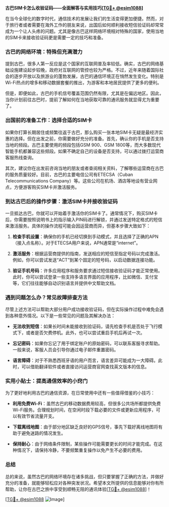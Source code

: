 **古巴SIM卡怎么收验证码——全面解答与实用技巧[[TG💪+ @esim1088](https://t.me/s/esim1088)]**

在当今全球化的数字时代，通信技术的发展让我们的生活变得更加便捷。然而，对于旅行者或者需要在海外工作的朋友来说，出国后如何顺利接收短信验证码却常常成为一个让人头疼的问题。尤其是像古巴这样网络环境相对特殊的国家，使用当地的SIM卡来接收验证码更是需要一定的技巧和准备。

### 古巴的网络环境：特殊但充满潜力

提到古巴，很多人第一反应是这个国家的互联网普及率较低。确实，古巴的网络基础设施建设起步较晚，政府对互联网的管控也较为严格。不过，近年来随着国际社会的逐步开放以及旅游业的蓬勃发展，古巴的通信环境正在悄然发生变化。特别是Wi-Fi热点的增多和移动数据套餐的推出，为游客和本地居民提供了更多的便利。

但是，即便如此，古巴的手机信号覆盖范围仍然有限，尤其是在偏远地区。因此，当你计划前往古巴时，提前了解如何在当地获取可靠的通讯服务就显得尤为重要了。

### 出国前的准备工作：选择合适的SIM卡

如果你打算长期居住或频繁往返于古巴，那么购买一张本地SIM卡无疑是最经济实惠的选择。但在出发之前，你需要做好充分的准备。首先，确认你的手机是否支持当地的频段。古巴主要使用的频段包括GSM 900、GSM 1800等，而大多数现代智能手机都兼容这些频段。如果不确定自己的设备是否支持，可以通过拨打运营商客服热线查询。

其次，建议你在出发前咨询当地的朋友或者查阅相关资料，了解哪些运营商在古巴的服务质量较好。目前，古巴的主要电信公司有ETECSA（Cuban Telecommunications Company）等。这些公司在机场、酒店等地设有营业网点，方便游客购买SIM卡并激活服务。

### 到达古巴后的操作步骤：激活SIM卡并接收验证码

一旦抵达古巴，你就可以开始着手激活你的SIM卡了。通常情况下，购买SIM卡后，你需要按照说明书上的指示输入PIN码进行解锁，并通过发送特定格式的短信来激活服务。具体的操作流程可能会因运营商而异，但基本步骤大致如下：

1. **检查手机设置**：确保你的手机已经切换到手动模式，并且选择了正确的APN（接入点名称）。对于ETECSA用户来说，APN通常是“internet”。
   
2. **激活服务**：根据运营商提供的指南，发送相应的短信至指定号码以完成激活。例如，你可以尝试发送“ACT”到某个固定的短号码，以启动数据连接功能。

3. **验证手机号码**：许多应用程序和服务要求通过短信接收验证码才能正常使用。此时，你可以尝试登录一些支持多语言界面的应用程序，比如微信、支付宝等，它们往往能够自动识别语言并提供中文帮助文档。

### 遇到问题怎么办？常见故障排查方法

尽管上述方法可以帮助大部分用户成功接收验证码，但在实际操作过程中难免会遇到各种意外情况。以下是一些常见的问题及其解决办法：

- **无法收到短信**：如果长时间未能接收到验证码，请先检查手机是否处于飞行模式下，或者是否欠费停机。此外，也可以尝试重启手机后再试一次。

- **忘记密码**：如果你忘记了用于绑定账户的原始密码，可以联系客服寻求帮助。一般来说，客服人员会引导你通过电子邮件重置密码。

- **语言障碍**：对于不熟悉西班牙语的用户而言，语言差异可能成为一大障碍。此时，可以借助翻译软件或者直接访问运营商官网查找英文版本的信息。

### 实用小贴士：提高通信效率的小窍门

为了更好地利用古巴的通信资源，在日常使用中还有一些值得借鉴的小技巧：

- **利用免费Wi-Fi**：虽然古巴的移动数据费用较高，但很多公共场所都提供免费Wi-Fi服务。合理规划时间，在空闲时段下载必要的文件或更新应用程序，可以有效节省流量开支。

- **下载离线地图**：由于部分地区缺乏良好的GPS信号，事先下载好离线地图将有助于避免迷路的情况发生。

- **保持耐心**：由于网络条件限制，某些操作可能需要更长的时间才能完成。在这种情况下，请保持冷静，不要频繁重复操作以免产生不必要的费用。

### 总结

总的来说，虽然古巴的网络环境存在诸多挑战，但只要掌握了正确的方法，并做好充分的准备，就能够轻松应对各种突发状况。希望本文所提供的信息能够对你有所帮助，让你在古巴之旅中享受到顺畅无阻的通讯体验[[TG💪+ @esim1088](https://t.me/s/esim1088)]！

[[TG💪+ @esim1088](https://t.me/s/esim1088) ![Image](https://i.postimg.cc/4NQfJmqS/Snipaste-2025-05-13-00-14-12.png)]